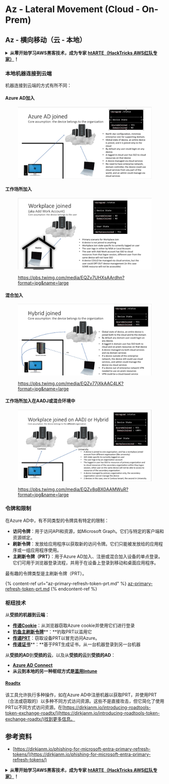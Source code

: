# Az - Lateral Movement (Cloud - On-Prem)

## Az - 横向移动（云 - 本地）

<details>

<summary><strong>从零开始学习AWS黑客技术，成为专家</strong> <a href="https://training.hacktricks.xyz/courses/arte"><strong>htARTE（HackTricks AWS红队专家）</strong></a><strong>！</strong></summary>

支持HackTricks的其他方式：

* 如果您想看到您的**公司在HackTricks中做广告**或**下载PDF格式的HackTricks**，请查看[**订阅计划**](https://github.com/sponsors/carlospolop)!
* 获取[**官方PEASS＆HackTricks周边产品**](https://peass.creator-spring.com)
* 探索[**PEASS家族**](https://opensea.io/collection/the-peass-family)，我们独家的[**NFTs**](https://opensea.io/collection/the-peass-family)收藏品
* **加入** 💬 [**Discord群组**](https://discord.gg/hRep4RUj7f) 或 [**电报群组**](https://t.me/peass) 或在**Twitter**上关注我们 🐦 [**@hacktricks\_live**](https://twitter.com/hacktricks\_live)**。**
* 通过向[**HackTricks**](https://github.com/carlospolop/hacktricks)和[**HackTricks Cloud**](https://github.com/carlospolop/hacktricks-cloud) github仓库提交PR来分享您的黑客技巧。

</details>

### 本地机器连接到云端

机器连接到云端的方式有所不同：

#### Azure AD加入

<figure><img src="../../../.gitbook/assets/image (3) (1) (2) (1).png" alt=""><figcaption></figcaption></figure>

#### 工作场所加入

<figure><img src="../../../.gitbook/assets/image (1) (6).png" alt=""><figcaption><p><a href="https://pbs.twimg.com/media/EQZv7UHXsAArdhn?format=jpg&#x26;name=large">https://pbs.twimg.com/media/EQZv7UHXsAArdhn?format=jpg&#x26;name=large</a></p></figcaption></figure>

#### 混合加入

<figure><img src="../../../.gitbook/assets/image (3) (2) (2).png" alt=""><figcaption><p><a href="https://pbs.twimg.com/media/EQZv77jXkAAC4LK?format=jpg&#x26;name=large">https://pbs.twimg.com/media/EQZv77jXkAAC4LK?format=jpg&#x26;name=large</a></p></figcaption></figure>

#### 工作场所加入在AADJ或混合环境中

<figure><img src="../../../.gitbook/assets/image (4) (3).png" alt=""><figcaption><p><a href="https://pbs.twimg.com/media/EQZv8qBX0AAMWuR?format=jpg&#x26;name=large">https://pbs.twimg.com/media/EQZv8qBX0AAMWuR?format=jpg&#x26;name=large</a></p></figcaption></figure>

### 令牌和限制 <a href="#tokens-and-limitations" id="tokens-and-limitations"></a>

在Azure AD中，有不同类型的令牌具有特定的限制：

* **访问令牌**：用于访问API和资源，如Microsoft Graph。它们与特定的客户端和资源绑定。
* **刷新令牌**：发放给应用程序以获取新的访问令牌。它们只能被发放给的应用程序或一组应用程序使用。
* **主刷新令牌（PRT）**：用于Azure AD加入、注册或混合加入设备的单点登录。它们可用于浏览器登录流程，并用于在设备上登录到移动和桌面应用程序。

最有趣的令牌类型是主刷新令牌（PRT）。

{% content-ref url="az-primary-refresh-token-prt.md" %}
[az-primary-refresh-token-prt.md](az-primary-refresh-token-prt.md)
{% endcontent-ref %}

### 枢纽技术

从**受损的机器到云端**：

* [**传递Cookie**](az-pass-the-cookie.md)：从浏览器窃取Azure cookie并使用它们进行登录
* [**钓鱼主刷新令牌**](az-phishing-primary-refresh-token-microsoft-entra.md)\*\*：\*\*钓取PRT以滥用它
* [**传递PRT**](pass-the-prt.md)：窃取设备PRT以冒充访问Azure。
* [**传递证书**](az-pass-the-certificate.md)\*\*：\*\*基于PRT生成证书，从一台机器登录到另一台机器

从**受损的AD**到**受损的云**，以及从**受损的云**到**受损的AD**：

* [**Azure AD Connect**](azure-ad-connect-hybrid-identity/)
* **从云到本地的另一种枢纽方式是**[**滥用Intune**](../az-services/intune.md)

#### [Roadtx](https://github.com/dirkjanm/ROADtools)

该工具允许执行多种操作，如在Azure AD中注册机器以获取PRT，并使用PRT（合法或窃取的）以多种不同方式访问资源。这些不是直接攻击，但它简化了使用PRT以不同方式访问资源。在[https://dirkjanm.io/introducing-roadtools-token-exchange-roadtx/](https://dirkjanm.io/introducing-roadtools-token-exchange-roadtx/)找到更多信息。

## 参考资料

* [https://dirkjanm.io/phishing-for-microsoft-entra-primary-refresh-tokens/](https://dirkjanm.io/phishing-for-microsoft-entra-primary-refresh-tokens/)

<details>

<summary><strong>从零开始学习AWS黑客技术，成为专家</strong> <a href="https://training.hacktricks.xyz/courses/arte"><strong>htARTE（HackTricks AWS红队专家）</strong></a><strong>！</strong></summary>

支持HackTricks的其他方式：

* 如果您想看到您的**公司在HackTricks中做广告**或**下载PDF格式的HackTricks**，请查看[**订阅计划**](https://github.com/sponsors/carlospolop)!
* 获取[**官方PEASS＆HackTricks周边产品**](https://peass.creator-spring.com)
* 探索[**PEASS家族**](https://opensea.io/collection/the-peass-family)，我们独家的[**NFTs**](https://opensea.io/collection/the-peass-family)收藏品
* **加入** 💬 [**Discord群组**](https://discord.gg/hRep4RUj7f) 或 [**电报群组**](https://t.me/peass) 或在**Twitter**上关注我们 🐦 [**@hacktricks\_live**](https://twitter.com/hacktricks\_live)**。**
* 通过向[**HackTricks**](https://github.com/carlospolop/hacktricks)和[**HackTricks Cloud**](https://github.com/carlospolop/hacktricks-cloud) github仓库提交PR来分享您的黑客技巧。

</details>
